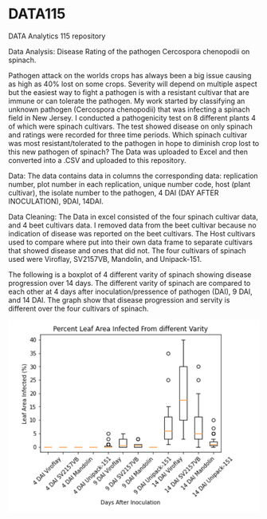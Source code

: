 # DATA115
DATA Analytics 115 repository

Data Analysis: Disease Rating of the pathogen Cercospora chenopodii on spinach.  

Pathogen attack on the worlds crops has always been a big issue causing as high as 40% lost on some crops. Severity will depend on multiple aspect but the easiest way to fight a pathogen is with a resistant cultivar that are immune or can tolerate the pathogen. My work started by classifying an unknown pathogen (Cercospora chenopodii) that was infecting a spinach field in New Jersey. I conducted a pathogenicity test on 8 different plants 4 of which were spinach cultivars. The test showed disease on only spinach and ratings were recorded for three time periods. Which spinach cultivar was most resistant/tolerated to the pathogen in hope to diminish crop lost to this new pathogen of spinach? The Data was uploaded to Excel and then converted into a .CSV and uploaded to this repository. 

Data: The data contains data in columns the corresponding data: replication number, plot number in each replication, unique number code, host (plant cultivar), the isolate number to the pathogen, 4 DAI (DAY AFTER INOCULATION), 9DAI, 14DAI. 

Data Cleaning:  The Data in excel consisted of the four spinach cultivar data, and 4 beet cultivars data. I removed data from the beet cultivar because no indication of disease was reported on the beet cultivars. The Host cultivars used to compare where put into their own data frame to separate cultivars that showed disease and ones that did not. The four cultivars of spinach used were Viroflay, SV2157VB, Mandolin, and Unipack-151.



The following is a boxplot of 4 different varity of spinach showing disease progression over 14 days. The different varity of spinach are compared to each other at 4 days after inoculation/pressence of pathogen (DAI), 9 DAI, and 14 DAI. The graph show that disease progression and servity is different over the four cultivars of spinach. 

![Percent Infected Leaf Are](https://raw.githubusercontent.com/Tomsyno/DATA115/master/Boxplot_Spinach_Path_Test_Cercospora_chenopodii_2019.png)
